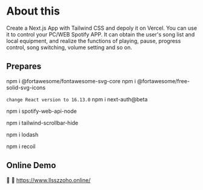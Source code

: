 # About this

Create a Next.js App with Tailwind CSS and depoly it on Vercel. You can use it to control your PC/WEB Spotify APP. It can obtain the user's song list and local equipment, and realize the functions of playing, pause, progress control, song switching, volume setting and so on.

## Prepares

npm i @fortawesome/fontawesome-svg-core
npm i @fortawesome/free-solid-svg-icons

`change React version to 16.13.0`
npm i next-auth@beta

npm i spotify-web-api-node

npm i tailwind-scrollbar-hide

npm i lodash

npm i recoil

## Online Demo

🥳 🥳
https://www.llsszzoho.online/
